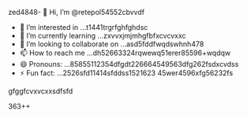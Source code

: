 zed4848- 👋 Hi, I’m @retepol54552cbvvdf
- 👀 I’m interested in ...t1441trgrfghfghdsc
- 🌱 I’m currently learning ...zxvvxjmjmhgfbfxcvcvxxc
- 💞️ I’m looking to collaborate on ...asd5fddfwqdswhnh478
- 📫 How to reach me ...dh52663324rqwewq51erer85596+wqdqw
- 😄 Pronouns: ...85855112354dfgdt226664549563dfg262fsdxcvdss
- ⚡ Fun fact: ...2526sfd11414sfddss1521623
45wer4596xfg56232fs
<!---asd22222fgcvb because its `README.md` (tcvfdhis file) appears on your GitHub profile.54354wqewqehthht5sdf
You can click the Preview link to take a look at your changes.
--->gfggfcvxvcxxsdfsfd
363++
